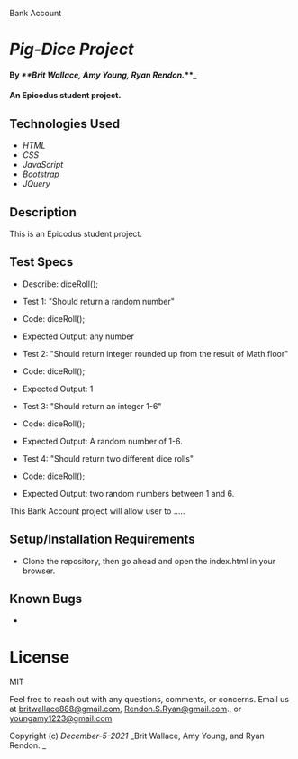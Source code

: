 Bank Account

# _Pig-Dice Project_

#### By _**Brit Wallace, Amy Young, Ryan Rendon._**_

#### An Epicodus student project. 

## Technologies Used

* _HTML_
* _CSS_
* _JavaScript_
* _Bootstrap_
* _JQuery_

## Description
This is an Epicodus student project.


## Test Specs
* Describe: diceRoll();

* Test 1: "Should return a random number"
* Code: diceRoll();
* Expected Output: any number

* Test 2: "Should return integer rounded up from the result of Math.floor"
* Code: diceRoll();
* Expected Output: 1

* Test 3: "Should return an integer 1-6"
* Code: diceRoll();
* Expected Output: A random number of 1-6. 

* Test 4: "Should return two different dice rolls" 
* Code: diceRoll();
* Expected Output: two random numbers between 1 and 6.


This Bank Account project will allow user to ..... 
## Setup/Installation Requirements

* Clone the repository, then go ahead and open the index.html in your browser.


## Known Bugs

* 

# License

MIT


Feel free to reach out with any questions, comments, or concerns. Email us at britwallace888@gmail.com, Rendon.S.Ryan@gmail.com., or youngamy1223@gmail.com


Copyright (c) _December-5-2021_ _Brit Wallace, Amy Young, and Ryan Rendon. _
